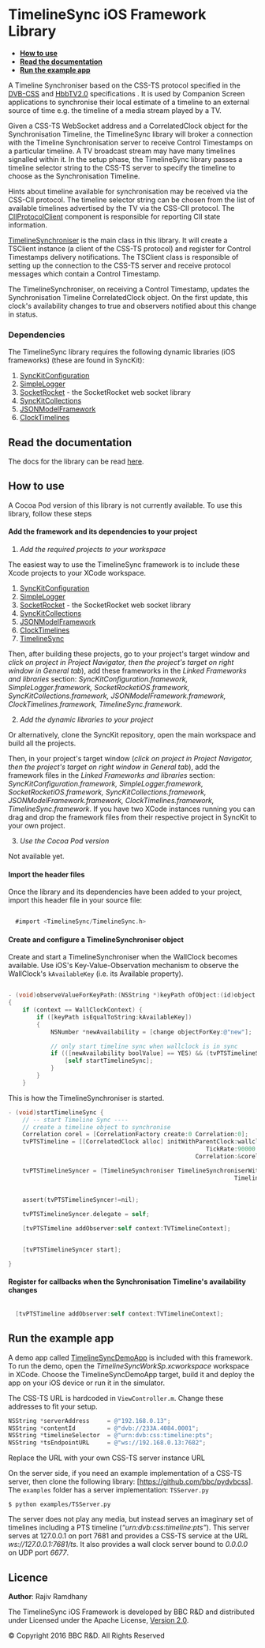 # TimelineSync iOS Framework Library

* **[How to use](#how-to-use)**
* **[Read the documentation](#read-the-documentation)**
* **[Run the example app](#run-the-example-app)**


A Timeline Synchroniser based on the CSS-TS protocol specified in the [DVB-CSS](https://www.dvb.org/resources/public/standards/a167-2_dvb-css_part_2_content-ID-and-media-sync_June2016.pdf) and [HbbTV2.0](http://www.etsi.org/deliver/etsi_ts%5C102700_102799%5C102796%5C01.03.01_60%5Cts_102796v010301p.pdf) specifications . It is used by Companion Screen applications to synchronise their local estimate of a timeline to an external source of time e.g. the timeline of a media stream played by a TV.


Given a CSS-TS WebSocket address and a CorrelatedClock object for the Synchronisation Timeline, the TimelineSync library will broker a connection with the Timeline Synchronisation server to receive Control Timestamps on a particular timeline. A TV broadcast stream may have many timelines signalled within it. In the setup phase, the TimelineSync library passes a timeline selector string to the CSS-TS server to specify the timeline to choose as the Synchronisation Timeline.

Hints about timeline available for synchronisation may be received via the CSS-CII protocol. The timeline selector string can be chosen from the list of available timelines advertised by the TV via the CSS-CII protocol.  The [CIIProtocolClient](../CIIProtocolClient) component is responsible for reporting CII state information.

[TimelineSynchroniser](TimelineSync/TimelineSynchroniser.h) is the main class in this library. It will create a TSClient instance (a client of the CSS-TS protocol) and register for Control Timestamps delivery notifications. The TSClient class is responsible of setting up the connection to the CSS-TS server and receive protocol messages which contain a Control Timestamp.

The TimelineSynchroniser, on receiving a Control Timestamp, updates the Synchronisation Timeline CorrelatedClock object. On the first update, this clock's availability changes to true and observers notified about this change in status.


### Dependencies
The TimelineSync library requires the following dynamic libraries (iOS frameworks) (these are found in SyncKit):

1. [SyncKitConfiguration](../SyncKitConfiguration)
2. [SimpleLogger](../SimpleLogger)
3. [SocketRocket](../SocketRocket) - the SocketRocket web socket library
4. [SyncKitCollections](../SyncKitCollections)
5. [JSONModelFramework](../JSONModelFramework)
6. [ClockTimelines](../ClockTimelines)



## Read the documentation
The docs for the library can be read [here](TimelineSync/docs/index.html).

## How to use

A Cocoa Pod version of this library is not currently available. To use this library, follow these steps

#### Add the framework and its dependencies to your project

1. *Add the required projects to your workspace*

  The easiest way to use the TimelineSync framework is to include these Xcode projects to your XCode workspace.

  1. [SyncKitConfiguration](../SyncKitConfiguration)
  2. [SimpleLogger](../SimpleLogger)
  3. [SocketRocket](../SocketRocket) - the SocketRocket web socket library
  4. [SyncKitCollections](../SyncKitCollections)
  5. [JSONModelFramework](../JSONModelFramework)
  6. [ClockTimelines](../ClockTimelines)
  7. [TimelineSync]()

  Then, after building these projects, go to your project's target window and *click on project in Project Navigator, then the project's target on right window in General tab*), add these frameworks in the *Linked Frameworks and libraries* section: *SyncKitConfiguration.framework, SimpleLogger.framework, SocketRocketiOS.framework, SyncKitCollections.framework, JSONModelFramework.framework, ClockTimelines.framework, TimelineSync.framework*.

2. *Add the dynamic libraries to your project*

  Or alternatively, clone the SyncKit repository, open the main workspace and build all the projects.

  Then, in your project's target window (*click on project in Project Navigator, then the project's target on right window in General tab*), add the framework files in the *Linked Frameworks and libraries* section:  *SyncKitConfiguration.framework, SimpleLogger.framework, SocketRocketiOS.framework, SyncKitCollections.framework, JSONModelFramework.framework, ClockTimelines.framework, TimelineSync.framework*.
  If you have two XCode instances running you can drag and drop the framework files from their respective project in SyncKit to your own project.

3. *Use the Cocoa Pod version*

  Not available yet.

#### Import the header files

Once the library and its dependencies have been added to your project, import this header file in your source file:

```objective-c

  #import <TimelineSync/TimelineSync.h>

```
#### Create and configure a TimelineSynchroniser object

Create and start a TimelineSynchroniser when the WallClock becomes available. Use iOS's Key-Value-Observation mechanism to observe
the WallClock's `kAvailableKey` (i.e. its Available property).


```objective-c

- (void)observeValueForKeyPath:(NSString *)keyPath ofObject:(id)object change:(NSDictionary<NSString *,id> *)change context:(void *)context
{
    if (context == WallClockContext) {
        if ([keyPath isEqualToString:kAvailableKey])
        {
            NSNumber *newAvailability = [change objectForKey:@"new"];

            // only start timeline sync when wallclock is in sync
            if (([newAvailability boolValue] == YES) && (tvPTSTimelineSyncer==nil)){
                [self startTimelineSync];
            }
        }
    }

```

This is how the TimelineSynchroniser is started.

```objective-c
- (void)startTimelineSync {
    // -- start Timeline Sync ----
    // create a timeline object to synchronise
    Correlation corel = [CorrelationFactory create:0 Correlation:0];
    tvPTSTimeline = [[CorrelatedClock alloc] initWithParentClock:wallclock
                                                        TickRate:90000
                                                     Correlation:&corel]; // timeline created but unavailable

    tvPTSTimelineSyncer = [TimelineSynchroniser TimelineSynchroniserWithTimeline:tvPTSTimeline
                                                                TimelineSelector:timelineSelector
                                                                         Content:contentId
                                                                             URL:tsEndpointURL];
    assert(tvPTSTimelineSyncer!=nil);

    tvPTSTimelineSyncer.delegate = self;

    [tvPTSTimeline addObserver:self context:TVTimelineContext];


    [tvPTSTimelineSyncer start];

}

```


#### Register for callbacks when the Synchronisation Timeline's availability changes

```objective-c

  [tvPTSTimeline addObserver:self context:TVTimelineContext];


```


## Run the example app
A demo app called [TimelineSyncDemoApp](TimelineSyncDemoApp/) is included with this framework. To run the demo, open the *TimelineSyncWorkSp.xcworkspace* workspace in XCode. Choose the TimelineSyncDemoApp target, build it and deploy the app on your iOS device or run it in the simulator.

The CSS-TS URL is hardcoded in `ViewController.m`. Change these addresses to fit your setup.

```objective-c
NSString *serverAddress     = @"192.168.0.13";
NSString *contentId         = @"dvb://233A.4084.0001";
NSString *timelineSelector  = @"urn:dvb:css:timeline:pts";
NSString *tsEndpointURL     = @"ws://192.168.0.13:7682";
```
Replace the URL with your own CSS-TS server instance URL

On the server side, if you need an example implementation of a CSS-TS server, then clone the following library:
[https://github.com/bbc/pydvbcss]. The `examples` folder has a server implementation: `TSServer.py`

```
$ python examples/TSServer.py
```
The server does not play any media, but instead serves an imaginary set of timelines including a PTS timeline (*“urn:dvb:css:timeline:pts”*).
This server serves at 127.0.0.1 on port 7681 and provides a CSS-TS service at the URL *ws://127.0.0.1:7681/ts*. It also provides a wall clock server bound to *0.0.0.0* on UDP port *6677*.



## Licence

**Author**: Rajiv Ramdhany

The TimelineSync iOS Framework is developed by BBC R&D and distributed under Licensed under the Apache License, [Version 2.0](http://www.apache.org/licenses/LICENSE-2.0).

© Copyright 2016 BBC R&D. All Rights Reserved

